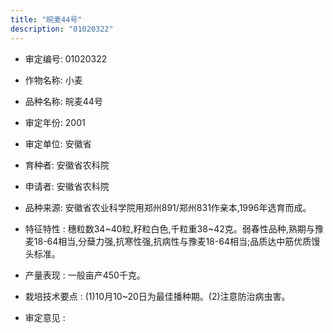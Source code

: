 ```yaml
---
title: "皖麦44号"
description: "01020322"
---
```

* 审定编号:  01020322

*  作物名称:  小麦

*  品种名称:  皖麦44号

*  审定年份:  2001

*  审定单位:  安徽省

* 育种者:  安徽省农科院

*  申请者:  安徽省农科院

*  品种来源:  安徽省农业科学院用郑州891/郑州831作亲本,1996年选育而成。

*  特征特性 : 
穗粒数34~40粒,籽粒白色,千粒重38~42克。弱春性品种,熟期与豫麦18-64相当,分蘖力强,抗寒性强,抗病性与豫麦18-64相当;品质达中筋优质馒头标准。
 
*  产量表现 : 
一般亩产450千克。

*  栽培技术要点 : 
(1)10月10~20日为最佳播种期。(2)注意防治病虫害。

*  审定意见 : 

